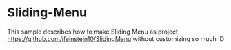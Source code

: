 # Sliding-Menu

This sample describes how to make Sliding Menu as project https://github.com/jfeinstein10/SlidingMenu without customizing so much :D
